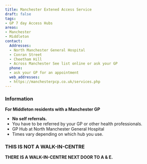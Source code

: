 ```yaml
---
title: Manchester Extened Access Service
draft: false
tags:
- GP 7 day Access Hubs
areas:
- Manchester
- Middleton
contact:
  Addresses:
  - North Manchester General Hospital
  - Conran Street
  - Cheetham Hill
  - Across Manchester See list online or ask your GP
  phone:
  - ask your GP for an appointment
  web_addresses:
  - https://manchesterpcp.co.uk/services.php
---
```

### Information
**For Middleton residents with a Manchester GP**  

- **No self referrals.**
- You have to be referred by your GP or other health professionals.  
- GP Hub at North Manchester General Hospital  
- Times vary depending on which hub you use.

### THIS IS NOT A WALK-IN-CENTRE  
**THERE IS A WALK-IN-CENTRE NEXT DOOR TO  A & E.**  

